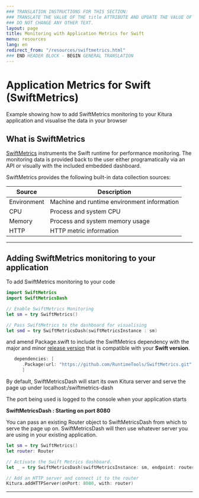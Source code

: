 ```yaml
---
### TRANSLATION INSTRUCTIONS FOR THIS SECTION:
### TRANSLATE THE VALUE OF THE title ATTRIBUTE AND UPDATE THE VALUE OF THE lang ATTRIBUTE.
### DO NOT CHANGE ANY OTHER TEXT.
layout: page
title: Monitoring with Application Metrics for Swift
menu: resources
lang: en
redirect_from: "/resources/swiftmetrics.html"
### END HEADER BLOCK - BEGIN GENERAL TRANSLATION
---
```


<div class="titleBlock">
  <h1>Application Metrics for Swift (SwiftMetrics)</h1>
  <p>Example showing how to add SwiftMetrics monitoring to your Kitura application and visualise the data in your browser</p>
</div>

## What is SwiftMetrics

[SwiftMetrics](https://developer.ibm.com/swift/monitoring-diagnostics/application-metrics-for-swift/) instruments the Swift runtime for performance monitoring.  The monitoring data is provided back to the user either
 programatically via an API or visually with the included embedded dashboard.

SwiftMetrics provides the following built-in data collection sources:

Source | Description
------ | -----------
Environment | Machine and runtime environment information
CPU | Process and system CPU
Memory | Process and system memory usage
HTTP | HTTP metric information

---

## Adding SwiftMetrics monitoring to your application

To add SwiftMetrics monitoring to your code

```swift
import SwiftMetrics
import SwiftMetricsDash

// Enable SwiftMetrics Monitoring
let sm = try SwiftMetrics()   

// Pass SwiftMetrics to the dashboard for visualising
let smd = try SwiftMetricsDash(swiftMetricsInstance : sm)   
```

and amend Package.swift to include the SwiftMetrics dependency with the major and minor [release version](https://github.com/RuntimeTools/SwiftMetrics/releases) that is compatible with your **Swift version**.


```swift
   dependencies: [
      .Package(url: "https://github.com/RuntimeTools/SwiftMetrics.git", majorVersion: #, minorVersion: #)
      ]     
```

By default, SwiftMetricsDash will start its own Kitura server and serve the page up under localhost:<port>/swiftmetrics-dash

The port being used is logged to the console when your application starts

**SwiftMetricsDash : Starting on port 8080**

You can pass an existing Router object to SwiftMetricsDash from which to serve the page up on.  SwiftMetricsDash will then use
whatever server you are using in your existing application.

```swift
let sm = try SwiftMetrics()   
let router: Router

// Activate the Swift Metrics dashboard.
let _ = try SwiftMetricsDash(swiftMetricsInstance: sm, endpoint: router)

// Add an HTTP server and connect it to the router
Kitura.addHTTPServer(onPort: 8080, with: router)  
```

---


[info]: ../../../assets/info-blue.png
[tip]: ../../../assets/lightbulb-yellow.png
[warning]: ../../../assets/warning-red.png
